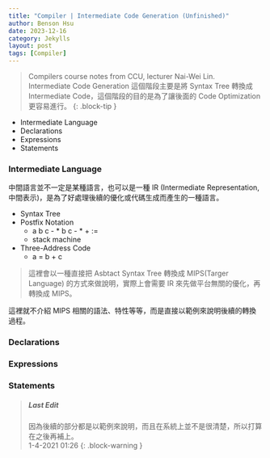 ```yaml
---
title: "Compiler | Intermediate Code Generation (Unfinished)"
author: Benson Hsu
date: 2023-12-16
category: Jekylls
layout: post
tags: [Compiler]
---
```


> Compilers course notes from CCU, lecturer Nai-Wei Lin.  
> Intermediate Code Generation 這個階段主要是將 Syntax Tree 轉換成 Intermediate Code，這個階段的目的是為了讓後面的 Code Optimization 更容易進行。
{: .block-tip }

-   Intermediate Language
-   Declarations
-   Expressions
-   Statements

### Intermediate Language

中間語言並不一定是某種語言，也可以是一種 IR (Intermediate Representation, 中間表示)，是為了好處理後續的優化或代碼生成而產生的一種語言。

-   Syntax Tree
-   Postfix Notation
    -   a b c - * b c - * + :=
    -   stack machine
-   Three-Address Code
    -   a = b + c

> 這裡會以一種直接把 Asbtact Syntax Tree 轉換成 MIPS(Targer Language) 的方式來做說明，實際上會需要 IR 來先做平台無關的優化，再轉換成 MIPS。

這裡就不介紹 MIPS 相關的語法、特性等等，而是直接以範例來說明後續的轉換過程。

### Declarations

### Expressions

### Statements

> ##### Last Edit
> 因為後續的部分都是以範例來說明，而且在系統上並不是很清楚，所以打算在之後再補上。  
> 1-4-2021 01:26
{: .block-warning }
